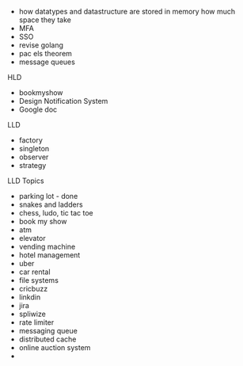 - how datatypes and datastructure are stored in memory how much space they take
- MFA
- SSO
- revise golang 
- pac els theorem
- message queues

HLD
- bookmyshow
- Design Notification System
- Google doc 


LLD
- factory
- singleton
- observer
- strategy

LLD Topics
- parking lot - done
- snakes and ladders
- chess, ludo, tic tac toe
- book my show
- atm
- elevator
- vending machine
- hotel management
- uber
- car rental
- file systems
- cricbuzz
- linkdin
- jira
- spliwize
- rate limiter
- messaging queue
- distributed cache
- online auction system
- 